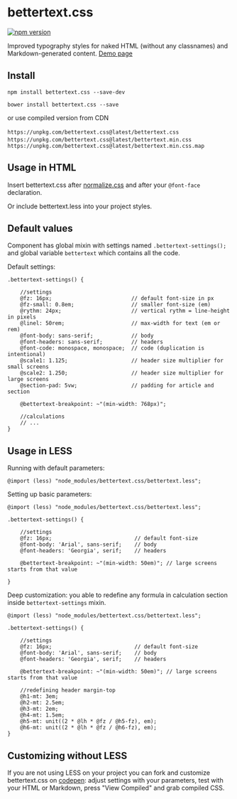 # bettertext.css

[![npm version](https://badge.fury.io/js/bettertext.css.svg)](http://badge.fury.io/js/bettertext.css)

Improved typography styles for naked HTML (without any classnames) and Markdown-generated content. [Demo page](http://paulradzkov.github.io/bettertext.css/)

## Install

`npm install bettertext.css --save-dev`

`bower install bettertext.css --save`

or use compiled version from CDN

`https://unpkg.com/bettertext.css@latest/bettertext.css`  
`https://unpkg.com/bettertext.css@latest/bettertext.min.css`  
`https://unpkg.com/bettertext.css@latest/bettertext.min.css.map`


## Usage in HTML

Insert bettertext.css after [normalize.css](https://github.com/necolas/normalize.css) and after your `@font-face` declaration.

Or include bettertext.less into your project styles.

## Default values

Component has global mixin with settings named `.bettertext-settings();` and global variable `bettertext` which contains all the code.

Default settings:

```less
.bettertext-settings() {

    //settings
    @fz: 16px;                         // default font-size in px
    @fz-small: 0.8em;                  // smaller font-size (em)
    @rythm: 24px;                      // vertical rythm = line-height in pixels
    @linel: 50rem;                     // max-width for text (em or rem)
    @font-body: sans-serif;            // body
    @font-headers: sans-serif;         // headers
    @font-code: monospace, monospace;  // code (duplication is intentional)
    @scale1: 1.125;                    // header size multiplier for small screens
    @scale2: 1.250;                    // header size multiplier for large screens
    @section-pad: 5vw;                 // padding for article and section

    @bettertext-breakpoint: ~"(min-width: 768px)";

    //calculations
    // ...
}
```

## Usage in LESS

Running with default parameters:

```less
@import (less) "node_modules/bettertext.css/bettertext.less";
```

Setting up basic parameters:

```less
@import (less) "node_modules/bettertext.css/bettertext.less";

.bettertext-settings() {

    //settings
    @fz: 16px;                          // default font-size
    @font-body: 'Arial', sans-serif;    // body
    @font-headers: 'Georgia', serif;    // headers

    @bettertext-breakpoint: ~"(min-width: 50em)"; // large screens starts from that value

}
```

Deep customization: you able to redefine any formula in calculation section inside `bettertext-settings` mixin.

```less
@import (less) "node_modules/bettertext.css/bettertext.less";

.bettertext-settings() {

    //settings
    @fz: 16px;                          // default font-size
    @font-body: 'Arial', sans-serif;    // body
    @font-headers: 'Georgia', serif;    // headers

    @bettertext-breakpoint: ~"(min-width: 50em)"; // large screens starts from that value

    //redefining header margin-top
    @h1-mt: 3em;
    @h2-mt: 2.5em;
    @h3-mt: 2em;
    @h4-mt: 1.5em;
    @h5-mt: unit((2 * @lh * @fz / @h5-fz), em);
    @h6-mt: unit((2 * @lh * @fz / @h6-fz), em);
}
```

## Customizing without LESS

If you are not using LESS on your project you can fork and customize bettertext.css on [codepen](http://codepen.io/paulradzkov/pen/Mygdrb): adjust settings with your parameters, test with your HTML or Markdown, press "View Compiled" and grab compiled CSS.
